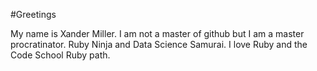 #Greetings

My name is Xander Miller. I am not a master of github but I am a master procratinator. Ruby Ninja and Data Science Samurai. I love Ruby and the Code School Ruby path.
